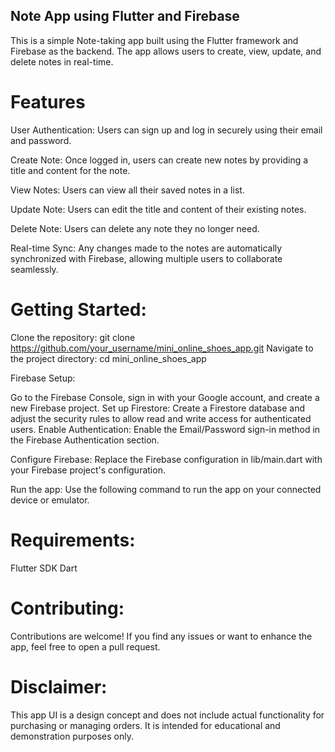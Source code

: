 ##  Note App using Flutter and Firebase
This is a simple Note-taking app built using the Flutter framework and Firebase as the backend. The app allows users to create, view, update, and delete notes in real-time.

# Features
User Authentication: Users can sign up and log in securely using their email and password.

Create Note: Once logged in, users can create new notes by providing a title and content for the note.

View Notes: Users can view all their saved notes in a list.

Update Note: Users can edit the title and content of their existing notes.

Delete Note: Users can delete any note they no longer need.

Real-time Sync: Any changes made to the notes are automatically synchronized with Firebase, allowing multiple users to collaborate seamlessly.

# Getting Started:

Clone the repository: git clone https://github.com/your_username/mini_online_shoes_app.git
Navigate to the project directory: cd mini_online_shoes_app

Firebase Setup:

Go to the Firebase Console, sign in with your Google account, and create a new Firebase project.
Set up Firestore: Create a Firestore database and adjust the security rules to allow read and write access for authenticated users.
Enable Authentication: Enable the Email/Password sign-in method in the Firebase Authentication section.

Configure Firebase: Replace the Firebase configuration in lib/main.dart with your Firebase project's configuration.

Run the app: Use the following command to run the app on your connected device or emulator.

# Requirements:
Flutter SDK
Dart 

# Contributing:
Contributions are welcome! If you find any issues or want to enhance the app, feel free to open a pull request.

# Disclaimer:

This app UI is a design concept and does not include actual functionality for purchasing or managing orders. It is intended for educational and demonstration purposes only.
